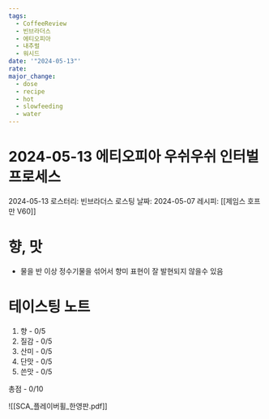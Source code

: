 ```yaml
---
tags:
  - CoffeeReview
  - 빈브라더스
  - 에티오피아
  - 내추럴
  - 워시드
date: '"2024-05-13"'
rate: 
major_change:
  - dose
  - recipe
  - hot
  - slowfeeding
  - water
---
```

# 2024-05-13 에티오피아 우쉬우쉬 인터벌 프로세스
2024-05-13
로스터리: 빈브라더스
로스팅 날짜: 2024-05-07
레시피: [[제임스 호프만 V60]]
# 향, 맛
- 물을 반 이상 정수기물을 섞어서 향미 표현이 잘 발현되지 않을수 있음
# 테이스팅 노트
1. 향 - 0/5
2. 질감 - 0/5
3. 산미 - 0/5
4. 단맛 - 0/5
5. 쓴맛 - 0/5

총점 - 0/10



![[SCA_플레이버휠_한영판.pdf]]
